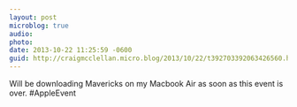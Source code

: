 ```yaml
---
layout: post
microblog: true
audio: 
photo: 
date: 2013-10-22 11:25:59 -0600
guid: http://craigmcclellan.micro.blog/2013/10/22/t392703392063426560.html
---
```

Will be downloading Mavericks on my Macbook Air as soon as this event is over. #AppleEvent

